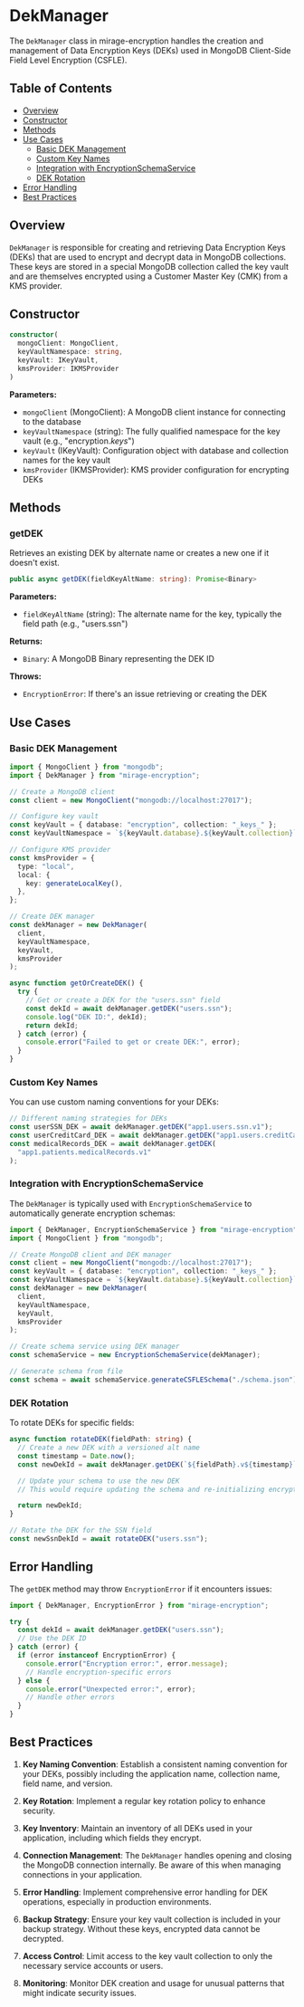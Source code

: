 # DekManager

The `DekManager` class in mirage-encryption handles the creation and management of Data Encryption Keys (DEKs) used in MongoDB Client-Side Field Level Encryption (CSFLE).

## Table of Contents

- [Overview](#overview)
- [Constructor](#constructor)
- [Methods](#methods)
- [Use Cases](#use-cases)
  - [Basic DEK Management](#basic-dek-management)
  - [Custom Key Names](#custom-key-names)
  - [Integration with EncryptionSchemaService](#integration-with-encryptionschemaservice)
  - [DEK Rotation](#dek-rotation)
- [Error Handling](#error-handling)
- [Best Practices](#best-practices)

## Overview

`DekManager` is responsible for creating and retrieving Data Encryption Keys (DEKs) that are used to encrypt and decrypt data in MongoDB collections. These keys are stored in a special MongoDB collection called the key vault and are themselves encrypted using a Customer Master Key (CMK) from a KMS provider.

## Constructor

```typescript
constructor(
  mongoClient: MongoClient,
  keyVaultNamespace: string,
  keyVault: IKeyVault,
  kmsProvider: IKMSProvider
)
```

**Parameters:**

- `mongoClient` (MongoClient): A MongoDB client instance for connecting to the database
- `keyVaultNamespace` (string): The fully qualified namespace for the key vault (e.g., "encryption._keys_")
- `keyVault` (IKeyVault): Configuration object with database and collection names for the key vault
- `kmsProvider` (IKMSProvider): KMS provider configuration for encrypting DEKs

## Methods

### getDEK

Retrieves an existing DEK by alternate name or creates a new one if it doesn't exist.

```typescript
public async getDEK(fieldKeyAltName: string): Promise<Binary>
```

**Parameters:**

- `fieldKeyAltName` (string): The alternate name for the key, typically the field path (e.g., "users.ssn")

**Returns:**

- `Binary`: A MongoDB Binary representing the DEK ID

**Throws:**

- `EncryptionError`: If there's an issue retrieving or creating the DEK

## Use Cases

### Basic DEK Management

```typescript
import { MongoClient } from "mongodb";
import { DekManager } from "mirage-encryption";

// Create a MongoDB client
const client = new MongoClient("mongodb://localhost:27017");

// Configure key vault
const keyVault = { database: "encryption", collection: "_keys_" };
const keyVaultNamespace = `${keyVault.database}.${keyVault.collection}`;

// Configure KMS provider
const kmsProvider = {
  type: "local",
  local: {
    key: generateLocalKey(),
  },
};

// Create DEK manager
const dekManager = new DekManager(
  client,
  keyVaultNamespace,
  keyVault,
  kmsProvider
);

async function getOrCreateDEK() {
  try {
    // Get or create a DEK for the "users.ssn" field
    const dekId = await dekManager.getDEK("users.ssn");
    console.log("DEK ID:", dekId);
    return dekId;
  } catch (error) {
    console.error("Failed to get or create DEK:", error);
  }
}
```

### Custom Key Names

You can use custom naming conventions for your DEKs:

```typescript
// Different naming strategies for DEKs
const userSSN_DEK = await dekManager.getDEK("app1.users.ssn.v1");
const userCreditCard_DEK = await dekManager.getDEK("app1.users.creditCard.v1");
const medicalRecords_DEK = await dekManager.getDEK(
  "app1.patients.medicalRecords.v1"
);
```

### Integration with EncryptionSchemaService

The `DekManager` is typically used with `EncryptionSchemaService` to automatically generate encryption schemas:

```typescript
import { DekManager, EncryptionSchemaService } from "mirage-encryption";
import { MongoClient } from "mongodb";

// Create MongoDB client and DEK manager
const client = new MongoClient("mongodb://localhost:27017");
const keyVault = { database: "encryption", collection: "_keys_" };
const keyVaultNamespace = `${keyVault.database}.${keyVault.collection}`;
const dekManager = new DekManager(
  client,
  keyVaultNamespace,
  keyVault,
  kmsProvider
);

// Create schema service using DEK manager
const schemaService = new EncryptionSchemaService(dekManager);

// Generate schema from file
const schema = await schemaService.generateCSFLESchema("./schema.json");
```

### DEK Rotation

To rotate DEKs for specific fields:

```typescript
async function rotateDEK(fieldPath: string) {
  // Create a new DEK with a versioned alt name
  const timestamp = Date.now();
  const newDekId = await dekManager.getDEK(`${fieldPath}.v${timestamp}`);

  // Update your schema to use the new DEK
  // This would require updating the schema and re-initializing encryption

  return newDekId;
}

// Rotate the DEK for the SSN field
const newSsnDekId = await rotateDEK("users.ssn");
```

## Error Handling

The `getDEK` method may throw `EncryptionError` if it encounters issues:

```typescript
import { DekManager, EncryptionError } from "mirage-encryption";

try {
  const dekId = await dekManager.getDEK("users.ssn");
  // Use the DEK ID
} catch (error) {
  if (error instanceof EncryptionError) {
    console.error("Encryption error:", error.message);
    // Handle encryption-specific errors
  } else {
    console.error("Unexpected error:", error);
    // Handle other errors
  }
}
```

## Best Practices

1. **Key Naming Convention**: Establish a consistent naming convention for your DEKs, possibly including the application name, collection name, field name, and version.

2. **Key Rotation**: Implement a regular key rotation policy to enhance security.

3. **Key Inventory**: Maintain an inventory of all DEKs used in your application, including which fields they encrypt.

4. **Connection Management**: The `DekManager` handles opening and closing the MongoDB connection internally. Be aware of this when managing connections in your application.

5. **Error Handling**: Implement comprehensive error handling for DEK operations, especially in production environments.

6. **Backup Strategy**: Ensure your key vault collection is included in your backup strategy. Without these keys, encrypted data cannot be decrypted.

7. **Access Control**: Limit access to the key vault collection to only the necessary service accounts or users.

8. **Monitoring**: Monitor DEK creation and usage for unusual patterns that might indicate security issues.
